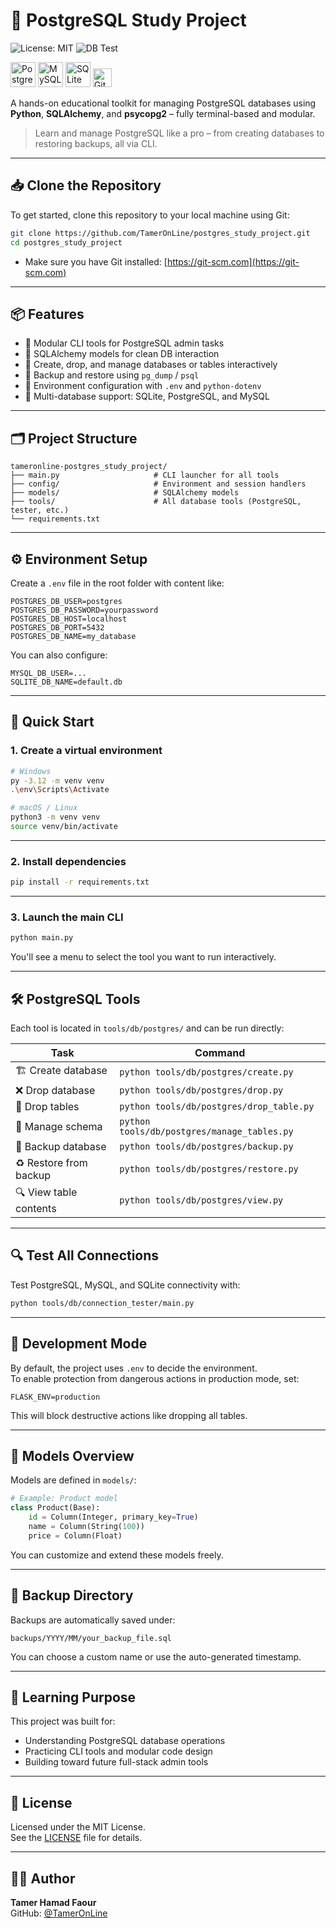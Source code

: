 # 🧰 PostgreSQL Study Project

![License: MIT](https://img.shields.io/badge/license-MIT-green)
![DB Test](https://github.com/TamerOnLine/postgres_study_project/actions/workflows/test-db.yml/badge.svg)
<p>
  <img src="https://cdn.jsdelivr.net/gh/devicons/devicon/icons/postgresql/postgresql-original.svg" alt="PostgreSQL" width="40" title="PostgreSQL">
  <img src="https://cdn.jsdelivr.net/gh/devicons/devicon/icons/mysql/mysql-original.svg" alt="MySQL" width="40" title="MySQL">
  <img src="https://cdn.jsdelivr.net/gh/devicons/devicon/icons/sqlite/sqlite-original.svg" alt="SQLite" width="40" title="SQLite">
  <img src="https://img.shields.io/badge/GitHub_Actions-CI-blue?logo=github-actions&logoColor=white" alt="GitHub Actions CI" height="30">
</p>


A hands-on educational toolkit for managing PostgreSQL databases using **Python**, **SQLAlchemy**, and **psycopg2** – fully terminal-based and modular.

> Learn and manage PostgreSQL like a pro – from creating databases to restoring backups, all via CLI.

---

## 📥 Clone the Repository

To get started, clone this repository to your local machine using Git:

```bash
git clone https://github.com/TamerOnLine/postgres_study_project.git
cd postgres_study_project
```

- Make sure you have Git installed: [https://git-scm.com](https://git-scm.com)

---

## 📦 Features

- 🧠 Modular CLI tools for PostgreSQL admin tasks
- 🧱 SQLAlchemy models for clean DB interaction
- 🔄 Create, drop, and manage databases or tables interactively
- 💾 Backup and restore using `pg_dump` / `psql`
- 🧩 Environment configuration with `.env` and `python-dotenv`
- 🧪 Multi-database support: SQLite, PostgreSQL, and MySQL

---

## 🗂️ Project Structure

```
tameronline-postgres_study_project/
├── main.py                     # CLI launcher for all tools
├── config/                     # Environment and session handlers
├── models/                     # SQLAlchemy models
├── tools/                      # All database tools (PostgreSQL, tester, etc.)
└── requirements.txt 
```

---

## ⚙️ Environment Setup

Create a `.env` file in the root folder with content like:

```env
POSTGRES_DB_USER=postgres
POSTGRES_DB_PASSWORD=yourpassword
POSTGRES_DB_HOST=localhost
POSTGRES_DB_PORT=5432
POSTGRES_DB_NAME=my_database
```

You can also configure:
```env
MYSQL_DB_USER=...
SQLITE_DB_NAME=default.db
```

---

## 🚀 Quick Start

### 1. Create a virtual environment

```bash
# Windows
py -3.12 -m venv venv
.\env\Scripts\Activate
```

```bash
# macOS / Linux
python3 -m venv venv
source venv/bin/activate
```

---

### 2. Install dependencies

```bash
pip install -r requirements.txt
```

---

### 3. Launch the main CLI

```bash
python main.py
```

You'll see a menu to select the tool you want to run interactively.

---

## 🛠️ PostgreSQL Tools

Each tool is located in `tools/db/postgres/` and can be run directly:

| Task                    | Command                                        |
|-------------------------|------------------------------------------------|
| 🏗️ Create database        | `python tools/db/postgres/create.py`          |
| ❌ Drop database          | `python tools/db/postgres/drop.py`            |
| 🧹 Drop tables            | `python tools/db/postgres/drop_table.py`      |
| 🧩 Manage schema          | `python tools/db/postgres/manage_tables.py`   |
| 💾 Backup database        | `python tools/db/postgres/backup.py`          |
| ♻️ Restore from backup    | `python tools/db/postgres/restore.py`         |
| 🔍 View table contents    | `python tools/db/postgres/view.py`            |

---

## 🔍 Test All Connections

Test PostgreSQL, MySQL, and SQLite connectivity with:

```bash
python tools/db/connection_tester/main.py
```

---

## 🧪 Development Mode

By default, the project uses `.env` to decide the environment.  
To enable protection from dangerous actions in production mode, set:

```env
FLASK_ENV=production
```

This will block destructive actions like dropping all tables.

---

## 🧩 Models Overview

Models are defined in `models/`:

```python
# Example: Product model
class Product(Base):
    id = Column(Integer, primary_key=True)
    name = Column(String(100))
    price = Column(Float)
```

You can customize and extend these models freely.

---

## 📂 Backup Directory

Backups are automatically saved under:

```
backups/YYYY/MM/your_backup_file.sql
```

You can choose a custom name or use the auto-generated timestamp.

---

## 🧠 Learning Purpose

This project was built for:
- Understanding PostgreSQL database operations
- Practicing CLI tools and modular code design
- Building toward future full-stack admin tools

---

## 📄 License

Licensed under the MIT License.  
See the [LICENSE](./LICENSE) file for details.

---

## 👨‍💻 Author

**Tamer Hamad Faour**  
GitHub: [@TamerOnLine](https://github.com/TamerOnLine)